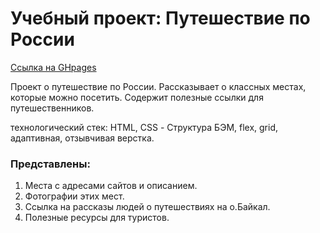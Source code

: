 # Учебный проект: Путешествие по России

[Ссылка на GHpages](https://rojy87.github.io/russian-travel/)

Проект о путешествие по России. Рассказывает о классных местах, которые можно посетить.
Содержит полезные ссылки для путешественников.

технологический стек:
HTML, CSS - Структура БЭМ, flex, grid, адаптивная, отзывчивая верстка.

### Представлены:

1. Места с адресами сайтов и описанием.
2. Фотографии этих мест.
3. Ссылка на рассказы людей о путешествиях на о.Байкал.
4. Полезные ресурсы для туристов.
